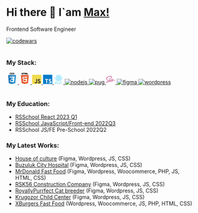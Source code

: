 # Hi there 👋 I`am [Max!](https://app.rs.school/cv/58315524-6026-4500-bc25-626eeb0e5464)

Frontend Software Engineer

[![codewars](https://www.codewars.com/users/predmaxim/badges/micro)](https://www.codewars.com/users/predmaxim)

#

### My Stack:

<div>
  <a href="https://www.w3schools.com/css/" target="_blank" rel="noreferrer">
    <img
      src="https://raw.githubusercontent.com/devicons/devicon/master/icons/css3/css3-original-wordmark.svg"
      alt="css3"
      width="30"
      height="30"
    />
  </a>

  <a href="https://www.w3.org/html/" target="_blank" rel="noreferrer">
    <img
      src="https://raw.githubusercontent.com/devicons/devicon/master/icons/html5/html5-original-wordmark.svg"
      alt="html5"
      width="30"
      height="30"
    />
  </a>

  <a href="https://developer.mozilla.org/en-US/docs/Web/JavaScript" target="_blank" rel="noreferrer">
  <img
      src="https://raw.githubusercontent.com/devicons/devicon/master/icons/javascript/javascript-original.svg"
      alt="javascript"
      width="25"
      height="25"
    />
  </a>

  <a href="https://www.typescriptlang.org/" target="_blank" rel="noreferrer">
    <img
      src="https://raw.githubusercontent.com/devicons/devicon/master/icons/typescript/typescript-original.svg"
      alt="typescript"
      width="25"
      height="25"
    />
  </a>

  <a href="https://reactjs.org/" target="_blank" rel="noreferrer">
    <img
      src="https://raw.githubusercontent.com/devicons/devicon/master/icons/react/react-original-wordmark.svg"
      alt="react"
      width="25"
      height="25"
    />
  </a>

  <a href="https://nodejs.org/" target="_blank" rel="noreferrer">
    <img
      src="https://cdn0.iconfinder.com/data/icons/long-shadow-web-icons/512/nodejs-512.png"
      alt="nodejs"
      width="25"
      height="25"
    />
 </a>

  <a href="https://pugjs.org" target="_blank" rel="noreferrer">
    <img
      src="https://cdn.worldvectorlogo.com/logos/pug.svg"
      alt="pug"
      width="25"
      height="25"
    />
  </a>

  <a href="https://sass-lang.com" target="_blank" rel="noreferrer">
    <img
      src="https://raw.githubusercontent.com/devicons/devicon/master/icons/sass/sass-original.svg"
      alt="sass"
      width="25"
      height="25"
    />
  </a>

  <a href="https://www.figma.com/" target="_blank" rel="noreferrer">
    <img
      src="https://www.vectorlogo.zone/logos/figma/figma-icon.svg"
      alt="figma"
      width="25"
      height="25"
    />
  </a>

   <a href="https://www.wordpress.org/" target="_blank" rel="noreferrer">
    <img
      src="https://cdn2.iconfinder.com/data/icons/social-icons-33/128/Wordpress-512.png"
      alt="wordpress"
      width="25"
      height="25"
    />
  </a>
</div>

#

<!--

![Max's GitHub stats](https://github-readme-stats.vercel.app/api?username=predmaxim&show_icons=true&theme=dark&count_private=true)

[![GitHub Streak](http://github-readme-streak-stats.herokuapp.com?user=predmaxim&theme=radical&count_private=true&theme=dark)](https://git.io/streak-stats)
[![Max's github activity graph](https://github-readme-activity-graph.cyclic.app/graph?username=predmaxim&theme=xcode&height=245&radius=5)](https://github.com/ashutosh00710/github-readme-activity-graph)
[![Top Langs](https://github-readme-stats.vercel.app/api/top-langs/?username=predmaxim&theme=dark)](https://github.com/anuraghazra/github-readme-stats)
![](https://github-profile-summary-cards.vercel.app/api/cards/profile-details?username=predmaxim&theme=github_dark)
![](https://github-profile-summary-cards.vercel.app/api/cards/most-commit-language?username=predmaxim&theme=github_dark)
![](https://github-profile-summary-cards.vercel.app/api/cards/repos-per-language?username=predmaxim&theme=github_dark)
![](https://github-profile-summary-cards.vercel.app/api/cards/stats?username=predmaxim&theme=github_dark)
![](https://github-profile-summary-cards.vercel.app/api/cards/productive-time?username=predmaxim&theme=github_dark)
-->

### My Education:

* [RSSchool React 2023 Q1](https://app.rs.school/certificate/1ra3f5ks)<br/>
* [RSSchool JavaScript/Front-end 2022Q3](https://app.rs.school/certificate/8pc645aw)<br/>
* RSSchool JS/FE Pre-School 2022Q2<br/>


### My Latest Works:
- [House of culture](https://дк-юбилейный.рф) (Figma, Wordpress, JS, CSS)
- [Buzuluk City Hospital](https://bbsmp.ru) (Figma, Wordpress, JS, CSS)
- [MrDonald Fast Food](https://mrdonald.ru) (Figma, Wordpress, Woocommerce, PHP, JS, HTML, CSS)
- [RSK56 Construction Company](https://rsk56.ru) (Figma, Wordpress, JS, CSS)
- [RoyallyPurrfect Cat breeder](https://royallypurrfect.com) (Figma, Wordpress, JS, CSS)
- [Krugozor Child Center](https://krugozor56.ru) (Figma, Wordpress, JS, CSS)
- [XBurgers Fast Food](https://xburgers.ru) (Wordpress, Woocommerce, JS, PHP, HTML, CSS)


<!--
[![Readme Card](https://github-readme-stats.vercel.app/api/pin/?username=sanich123&repo=keyboardTrainer&theme=dark)](https://github.com/anuraghazra/github-readme-stats)
[![Readme Card](https://github-readme-stats.vercel.app/api/pin/?username=predmaxim&repo=prod_in_popup&theme=dark)](https://github.com/anuraghazra/github-readme-stats)
[![Readme Card](https://github-readme-stats.vercel.app/api/pin/?username=predmaxim&repo=HTML-builder&theme=dark)](https://github.com/anuraghazra/github-readme-stats)
[![Readme Card](https://github-readme-stats.vercel.app/api/pin/?username=predmaxim&repo=rss-online-store&theme=dark)](https://github.com/anuraghazra/github-readme-stats)
[![Readme Card](https://github-readme-stats.vercel.app/api/pin/?username=predmaxim&repo=RSS-React-online-shop&theme=dark)](https://github.com/anuraghazra/github-readme-stats)
[![Readme Card](https://github-readme-stats.vercel.app/api/pin/?username=predmaxim&repo=songbird&theme=dark)](https://github.com/anuraghazra/github-readme-stats)
-->
